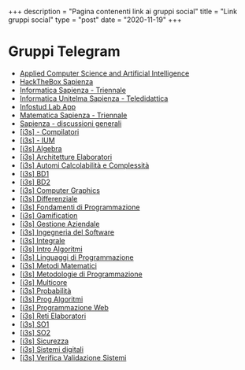 +++
description = "Pagina contenenti link ai gruppi social"
title = "Link gruppi social"
type = "post"
date = "2020-11-19"
+++

# Gruppi Telegram

* [Applied Computer Science and Artificial Intelligence](https://t.me/joinchat/Oqb8Z1bOP0Q_XYIuZy_AQQ)
* [HackTheBox Sapienza](https://t.me/joinchat/Oqb8Z0mF7j1m5rFvgFumWA)
* [Informatica Sapienza - Triennale](https://t.me/joinchat/Oqb8Z0tlJgjCGCuEjaUHOg)
* [Informatica Unitelma Sapienza - Teledidattica](https://t.me/joinchat/Oqb8Z1X54tq_7yFycFX6zQ)
* [Infostud Lab App](https://t.me/joinchat/Oqb8Z01gCkSsFdrG8DTVqw)
* [Matematica Sapienza - Triennale](https://t.me/joinchat/Oqb8Z1RgpJnA5C_llq-1rQ)
* [Sapienza - discussioni generali](https://t.me/joinchat/Oqb8Z0UAYg_i9GPmKj0awg)
* [[i3s] - Compilatori](https://t.me/joinchat/Oqb8Z0qZgUvnfS0YuOtl5w)
* [[i3s] - IUM](https://t.me/joinchat/Oqb8Z0h-2KXDUSW0hYa5Lw)
* [[i3s] Algebra](https://t.me/joinchat/Oqb8Z1bjjS075OXblO03mQ)
* [[i3s] Architetture Elaboratori](https://t.me/joinchat/Oqb8Z0VUIjpoIqqzb2PXFg)
* [[i3s] Automi Calcolabilità e Complessità](https://t.me/joinchat/Oqb8Z0Zz9O87mBGk9VB1pg)
* [[i3s] BD1](https://t.me/joinchat/Oqb8Z0wUh5AhUoRef6d_Og)
* [[i3s] BD2](https://t.me/joinchat/Oqb8Z0JgkaO6VMKkI1BdVg)
* [[i3s] Computer Graphics](https://t.me/joinchat/Oqb8Z1JL7oGcY8cpz95CzQ)
* [[i3s] Differenziale](https://t.me/joinchat/Oqb8Z1Q8gXSvz7r6NYF9LQ)
* [[i3s] Fondamenti di Programmazione](https://t.me/joinchat/Oqb8Z1fU8JF7ioBsGSiCMA)
* [[i3s] Gamification](https://t.me/joinchat/Oqb8Z0wwsCZH1CGJonvksQ)
* [[i3s] Gestione Aziendale](https://t.me/joinchat/Oqb8Z1MDwcTvR4Zcf-EAyQ)
* [[i3s] Ingegneria del Software](https://t.me/joinchat/Oqb8Z0ly85pcJj2mgQog9w)
* [[i3s] Integrale](https://t.me/joinchat/Oqb8Z0lIbxsPCcWQAIbzNQ)
* [[i3s] Intro Algoritmi](https://t.me/joinchat/Oqb8Z0TxSbu6PLqVaBZkXQ)
* [[i3s] Linguaggi di Programmazione](https://t.me/joinchat/Oqb8Z1jHDjhAtzT6zw1zAg)
* [[i3s] Metodi Matematici](https://t.me/joinchat/Oqb8Z1WQTsXQB-9dHV9NIQ)
* [[i3s] Metodologie di Programmazione](https://t.me/joinchat/Oqb8Z0eiQ4CPKuqVgdEnew)
* [[i3s] Multicore](https://t.me/joinchat/Oqb8Z1QWLnifTA6iBQMmhA)
* [[i3s] Probabilità](https://t.me/joinchat/Oqb8Z0hmW1jlOWiFzN7bgg)
* [[i3s] Prog Algoritmi](https://t.me/joinchat/Oqb8Z0i-Kcy5YvpAj9MTCg)
* [[i3s] Programmazione Web](https://t.me/joinchat/Oqb8Z0jZF2D_uj048J1tpQ)
* [[i3s] Reti Elaboratori](https://t.me/joinchat/Oqb8Z1eFvkMZrDX-5-n9-g)
* [[i3s] SO1](https://t.me/joinchat/Oqb8Z1BVyyitYI9QWB5RNQ)
* [[i3s] SO2](https://t.me/joinchat/Oqb8Z0pD2uQMsObqYZ3jSA)
* [[i3s] Sicurezza](https://t.me/joinchat/Oqb8Z1TnxUwC5bmDc3W30Q)
* [[i3s] Sistemi digitali](https://t.me/joinchat/Oqb8Z0OW2mIUXnCQSZDvpg)
* [[i3s] Verifica Validazione Sistemi](https://t.me/joinchat/Oqb8Z1Q9XSkKRCdQxHE7Nw)
